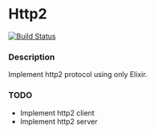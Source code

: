 Http2
=====

[![Build Status](https://travis-ci.org/pochi/http2.svg?branch=master)](https://travis-ci.org/pochi/http2)

### Description

Implement http2 protocol using only Elixir.

### TODO

- Implement http2 client
- Implement http2 server
